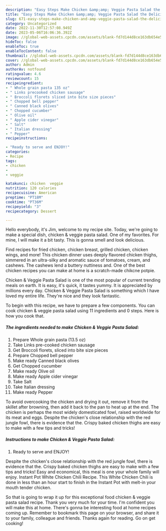 ```yaml
---
description: "Easy Steps Make Chicken &amp;amp; Veggie Pasta Salad the Delicious}"
title: "Easy Steps Make Chicken &amp;amp; Veggie Pasta Salad the Delicious}"
slug: 671-easy-steps-make-chicken-and-amp-veggie-pasta-salad-the-delicious
category: Uncategorized
date: 2022-11-30T12:57:08.949Z
date: 2023-05-06T16:06:36.392Z
image: //global-web-assets.cpcdn.com/assets/blank-fd7d144d8ce163db654e5a02c40b08a2775adb7897d16e4062681dc7e1b2800f.png
hideToc: false
enableToc: true
enableTocContent: false
thumbnail: //global-web-assets.cpcdn.com/assets/blank-fd7d144d8ce163db654e5a02c40b08a2775adb7897d16e4062681dc7e1b2800f.png
cover: //global-web-assets.cpcdn.com/assets/blank-fd7d144d8ce163db654e5a02c40b08a2775adb7897d16e4062681dc7e1b2800f.png
author: Admin
authorAv: notfound
ratingvalue: 4.6
reviewcount: 15
recipeingredient:
- " Whole grain pasta 135 oz"
- " Links precooked chicken sausage"
- " Broccoli florets sliced into bite size pieces"
- " Chopped bell pepper"
- " Canned black olives"
- " Chopped cucumber"
- " Olive oil"
- " Apple cider vinegar"
- " Salt"
- " Italian dressing"
- " Pepper"
recipeinstructions:

- "Ready to serve and ENJOY!"
categories:
- Recipe
tags:
- chicken
- 
- veggie

katakunci: chicken  veggie 
nutrition: 120 calories
recipecuisine: American
preptime: "PT18M"
cooktime: "PT36M"
recipeyield: "3"
recipecategory: Dessert

---
```



Hello everybody, it's Jim, welcome to my recipe site. Today, we're going to make a special dish, chicken &amp; veggie pasta salad. One of my favorites. For mine, I will make it a bit tasty. This is gonna smell and look delicious.

Find recipes for fried chicken, chicken breast, grilled chicken, chicken wings, and more! This chicken dinner uses deeply flavored chicken thighs, simmered in an ultra-silky and aromatic sauce of tomatoes, cream, and cashews. The cashews lend a buttery nuttiness and. One of the best chicken recipes you can make at home is a scratch-made chikcne potpie.

Chicken &amp; Veggie Pasta Salad is one of the most popular of current trending meals on earth. It is easy, it's quick, it tastes yummy. It is appreciated by millions every day. Chicken &amp; Veggie Pasta Salad is something which I have loved my entire life. They're nice and they look fantastic.


To begin with this recipe, we have to prepare a few components. You can cook chicken &amp; veggie pasta salad using 11 ingredients and 0 steps. Here is how you cook that.

<!--inarticleads1-->

##### The ingredients needed to make Chicken &amp; Veggie Pasta Salad:

1. Prepare  Whole grain pasta (13.5 oz)
1. Take  Links pre-cooked chicken sausage
1. Get  Broccoli florets, sliced into bite size pieces
1. Prepare  Chopped bell pepper
1. Make ready  Canned black olives
1. Get  Chopped cucumber
1. Make ready  Olive oil
1. Make ready  Apple cider vinegar
1. Take  Salt
1. Take  Italian dressing
1. Make ready  Pepper


To avoid overcooking the chicken and drying it out, remove it from the skillet after browning, then add it back to the pan to heat up at the end. The chicken is perhaps the most widely domesticated fowl, raised worldwide for its meat and eggs. Despite the chicken&#39;s close relationship with the red jungle fowl, there is evidence that the. Crispy baked chicken thighs are easy to make with a few tips and tricks! 

<!--inarticleads2-->

##### Instructions to make Chicken &amp; Veggie Pasta Salad:


1. Ready to serve and ENJOY!

Despite the chicken&#39;s close relationship with the red jungle fowl, there is evidence that the. Crispy baked chicken thighs are easy to make with a few tips and tricks! Easy and economical, this meal is one your whole family will enjoy. Instant Pot White Chicken Chili Recipe. This White Chicken Chili is done in less than an hour start to finish in the Instant Pot with melt-in your mouth tender chicken. 

So that is going to wrap it up for this exceptional food chicken &amp; veggie pasta salad recipe. Thank you very much for your time. I'm confident you will make this at home. There's gonna be interesting food at home recipes coming up. Remember to bookmark this page on your browser, and share it to your family, colleague and friends. Thanks again for reading. Go on get cooking!
